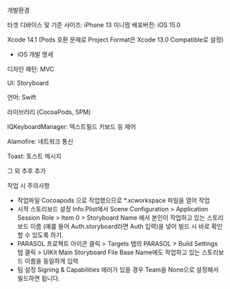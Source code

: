 개발환경

타겟 디바이스 및 기준 사이즈: iPhone 13
미니멈 배포버전: iOS 15.0

Xcode 14.1 (Pods 호환 문제로 Project Format은 Xcode 13.0 Compatible로 설정)

* iOS 개발 명세

디자인 패턴: MVC

UI: Storyboard

언어: Swift

라이브러리 (CocoaPods, SPM)

IQKeyboardManager: 텍스트필드 키보드 등 제어 

Alamofire: 네트워크 통신 

Toast: 토스트 메시지 

그 외 추후 추가

작업 시 주의사항
* 작업파일 
Cocoapods 으로 작업했으므로 *.xcworkspace 파일을 열어 작업
* 시작 스토리보드 설정 
Info.Plist에서 Scene Configuration > Application Session Role > Item 0 > Storyboard Name 에서 본인이 작업하고 있는 스토리보드 이름 (예를 들어 Auth.storyboard라면 Auth 입력)을 넣어 빌드 시 바로 확인할 수 있도록 하기.
* PARASOL 프로젝트 아이콘 클릭 > Targets 탭의 PARASOL > Build Settings 탭 클릭 > UIKit Main Storyboard File Base Name에도 작업하고 있는 스토리보드 이름을 동일하게 입력
* 팀 설정 
Signing & Capabilities 에러가 있을 경우 Team을 None으로 설정해서 빌드하면 됩니다.

